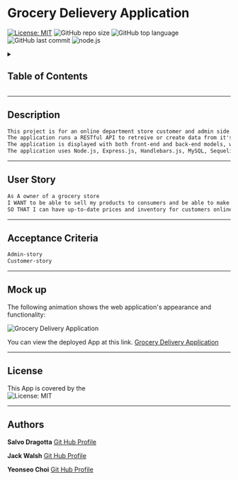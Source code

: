 
# Grocery Delievery Application

[![License: MIT](https://img.shields.io/badge/License-MIT-yellow.svg)](https://opensource.org/licenses/MIT)
![GitHub repo size](https://img.shields.io/github/repo-size/MM-SalvoDragotta/grocery-delivery-application)
![GitHub top language](https://img.shields.io/github/languages/top/MM-SalvoDragotta/grocery-delivery-application)
![GitHub last commit](https://img.shields.io/github/last-commit/MM-SalvoDragotta/grocery-delivery-application)
![node.js](https://img.shields.io/github/package-json/v/MM-SalvoDragotta/grocery-delivery-application)

<details>
<summary><h2>Table of Contents</h2></summary>

- [Description](#description)
- [User Story](#user Story)
- [Acceptance Criteria](#acceptance Criteria)
- [Mock-Up](#mock-up)
- [License](#license)
- [Authors](#authors)
</details>

----

## Description

```md
This project is for an online department store customer and admin side. All items are listed on the website, with their quantities and prices. The admin can change stock, prices, delete products, add products and show current promotions. 
The application runs a RESTful API to retreive or create data from it's database.
The application is displayed with both front-end and back-end models, with authentification needed for the back-end (admin) side.
The application uses Node.js, Express.js, Handlebars.js, MySQL, Sequelize ORM, Multer OOP, Heroku.   
```

----

## User Story 

```md
As A owner of a grocery store
I WANT to be able to sell my products to consumers and be able to make adjustments to my inventory and prices.
SO THAT I can have up-to-date prices and inventory for customers online.
```

----

## Acceptance Criteria

```md
Admin-story
Customer-story
```

----

## Mock up

The following animation shows the web application's appearance and functionality:

![Grocery Delivery Application]()

You can view the deployed App at this link. [Grocery Delivery Application](https://store-back-end-deployed.herokuapp.com/)

----

## License

This App is covered by the \
![License: MIT](https://img.shields.io/badge/License-MIT-yellow.svg)

----

## Authors

**Salvo Dragotta** [Git Hub Profile](https://github.com/MM-SalvoDragotta) 

**Jack Walsh** [Git Hub Profile](https://github.com/jdwalsh138) 

**Yeonseo Choi** [Git Hub Profile](https://github.com/seaweedq12)
